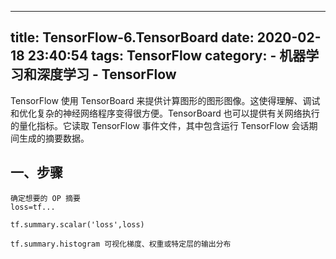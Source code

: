 
---
title: TensorFlow-6.TensorBoard
date: 2020-02-18 23:40:54
tags: TensorFlow
category:
        - 机器学习和深度学习
        - TensorFlow
---
TensorFlow 使用 TensorBoard 来提供计算图形的图形图像。这使得理解、调试和优化复杂的神经网络程序变得很方便。TensorBoard 也可以提供有关网络执行的量化指标。它读取 TensorFlow 事件文件，其中包含运行 TensorFlow 会话期间生成的摘要数据。

## 一、步骤
    
    确定想要的 OP 摘要
    loss=tf...

    tf.summary.scalar('loss',loss)

    tf.summary.histogram 可视化梯度、权重或特定层的输出分布

